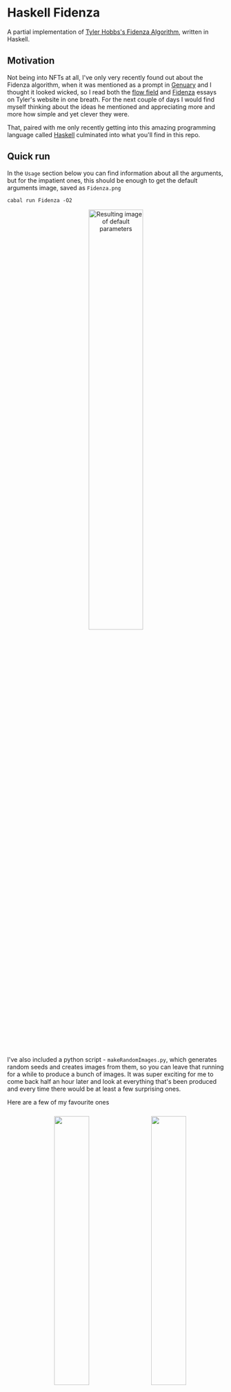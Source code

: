 # Haskell Fidenza
A partial implementation of [Tyler Hobbs's Fidenza Algorithm](https://tylerxhobbs.com/fidenza), written in Haskell.

## Motivation
Not being into NFTs at all, I've only very recently found out about the Fidenza algorithm, when it was mentioned as a prompt in [Genuary](https://genuary.art/) and I thought it looked wicked, so I read both the [flow field](https://tylerxhobbs.com/essays/2020/flow-fields) and [Fidenza](https://tylerxhobbs.com/fidenza) essays on Tyler's website in one breath. For the next couple of days I would find myself thinking about the ideas he mentioned and appreciating more and more how simple and yet clever they were.

That, paired with me only recently getting into this amazing programming language called [Haskell](https://www.haskell.org/) culminated into what you'll find in this repo.

## Quick run
In the `Usage` section below you can find information about all the arguments, but for the impatient ones, this should be enough to get the default arguments image, saved as `Fidenza.png`

`cabal run Fidenza -O2`

<p align="middle">
  <img alt="Resulting image of default parameters" src="github_imgs/default.png" width="50%"/>
</p>

I've also included a python script - `makeRandomImages.py`, which generates random seeds and creates images from them, so you can leave that running for a while to produce a bunch of images. It was super exciting for me to come back half an hour later and look at everything that's been produced and every time there would be at least a few surprising ones.

Here are a few of my favourite ones

<p float="left" align="middle">
  <img alt="" src="github_imgs/favourite_01.png" width="40%" vspace=10 hspace=20 />
  <img alt="" src="github_imgs/favourite_02.png" width="40%" vspace=10 /> 
  <img alt="" src="github_imgs/favourite_03.png" width="40%" vspace=10 hspace=20 />
  <img alt="" src="github_imgs/favourite_04.png" width="40%" vspace=10 />
</p>

## Disclaimer
There's a couple of things I would like to get out of the way as soon as possible.

### Haskell beginner
Not going into too much depth here, I've only very recently gotten into Haskell and the functional programming paradigm, so I still find it quite hard to move away from the imperative mindset, which leads to some quite sloppy code that you can find here.

### Partial implementation
I say **partial** implementation of the algorithm, as I am missing 2 of the parameters defined in the original Fidenza - spirals and density - and 4 of the colour schemes - dark lifestyle, rose, party time and white mono.

The **spirals** argument is missing, as I couldn't figure out the exact spiral equation. The closest I've gotten (which is not super close as the center still looks quite different) is  

```
a / (theta ^ 0.7), where a = 100
                         0 < theta <= 14 * Pi
```

which is then rotated a bunch of times to fill in the whole image.  
  
You'll find that I do have some images including spirals and those have been produced using the above method. What I did was, take those spirals and convert them to a vector field, which I then passed in to the algorithm using the `FromFile` constructor for the `vectorFieldGenerator` argument, which you can find below. I've stored those vectors in the `spiral.vectors` file if anyone would like to give them a go.

<p align="middle">
  <img alt="Example of a spiral image" src="github_imgs/spiral.png" width="50%"/>
</p>

The other one is **density**. Judging by the flow fields essay, I presume that circle packing is used when generating the Fidenza curves, but my approach is significantly different and way lazier. I literally try to generate a new completely random curve up to `numGenerationAttempts` times, until one manages to survive enough iterations to get longer than the `minLength` argument. If that sounds like throwing shit at the wall until something sticks, it's because that's the exact mathetmatical intuition behind it.

The result of that generation method is that the density of the ribbons is a bit of a magical combination between the `widths`,`fertilities`,`width`,`height`,`collisionMargin`,`maxCurves`,`minLength` and `numGenerationAttempts` arguments.

For the most part, I've been able to recreate the various scales present in the original Fidenzas without too much tweaking and those are stored as presets in the `scale` simple argument, which you can also read about below.

| microUniform | small
| --- | --- 
| <img alt="microUniform scale" src="github_imgs/microUniformScale.png" width=180px /> | <img alt="small scale" src="github_imgs/smallScale.png" width=180px /> 

| medium | uniform
| --- | ---
| <img alt="medium scale" src="github_imgs/mediumScale.png" width=180px /> | <img alt="uniform scale" src="github_imgs/uniformScale.png" width=180px />

| large | jumbo
| --- | ---
| <img alt="large scale" src="github_imgs/largeScale.png" width=180px /> | <img alt="jumbo scale" src="github_imgs/jumboScale.png" width=180px />

| jumboXL
| ---
| <img alt="jumboXL scale" src="github_imgs/jumboXLScale.png" width=180px />

## Usage
Below is the help string for the executable which contains all the info you need for controlling your Fidenzas.

The section about _Simple Args_ contains the parameters as defined in the original Fidenza and provide the easiest way of controlling the algorithm.

```
A partial implementation of Tyler Hobbs's Fidenza algorithm, written in Haskell.

Partial, as there currently is no support for creating spiral Fidenzas and for intuitive,
deterministic control over the density of Fidenzas.

The control over the density is achieved by tweaking the maximum number of curves and
the curve widths distribution, as if the image is already mostly filled up by shapes
and {numGenerationAttempts} attemps have failed to generate a new random ribbon, then
the algorithm ends.

A lot of arguments are of type distribution, which accepts 3 different kind of parameters:
   - a uniform distribution, specified by a list like so - [1,2,3,4,5,6], where
     each element has an equal probability of being chosen
   - a weighted distribution, specified by making each element a tuple like so:
     [(1,0.5),(2,0.1),(3,0.1),(4,0.1),(5,0.1),(6,0.1)], where the first member of
     each element is the value and the second is the probability of that value being chosen
   - a uniform distribution, specified by a range like so - (1,6,2), where
     the first number is the starting number, the second number is the end number and
     the third number is to step to keep taking from the starting number until you get to
     the end number. So (1,6,2) becomes [1,3,5].

Usage: (./Fidenza|cabal run Fidenza -- ) [ARGS] 

Ex:
  ./Fidenza --seed 1
  cabal run Fidenza -- --seed 1

Args:
   --avgBlockSize - whether to make all segments on a single curve the same.
      The range is (0,1). Default 0.0

   --chunkSizes - the distribution of chunk/segment sizes. Default (2,12,1)

   --chunksOverlap - when splitting into segments, we can choose to make them overlap a bit
     or choose to have a negative number which makes gaps between the segments. Default 1

   --collisionMargin - minimal distance between shapes. Default 2

   --colourScheme - the colour scheme as an id. See the list of colours at the
      Simple colour arg below. 9,10 and 11 are my own colour schemes. Default 0

   --customBgColour - the background colour in the format (r,g,b,a) with 0-255 values.
      Overrides the background of any defined colour schemes..

   --customColours - a custom colour palette in the format (r,g,b,a,probability)
      with 0-255 values for r,g,b and a and any type of relative probability.
      Overrides any colour scheme parameters. Default []

   --drawSoftly - whether to draw each shape by drawing many tiny strokes,
      rather than filling the whole shape, resulting in a soft,
      brush like looking shapes. Default 0

   --fertilities - the distribution of fertilities (how long a curve can get). Default (50,400,25)

   --height - image height. Default 1200

   --help - shows this help message.

   --maxCurves - a maximum number of curves before execution stops. Default 200

   --maxSteps - a way of limiting the execution, where one step is considered 
      the extension of any curve by one segment of length {stepLength}. Default 100000

   --minLength - the minimum number of {stepLength} long segments to accept 
      as a valid generated curve. Default 15

   --numGenerationAttempts - how many attempts to make when generating a new 
      curve before giving up. Default 1000

   --outlineColour - the colour of any outlines. Default (10,10,10,255)

   --outlineSize - the size of any outlines. Default 1

   --padding - minimal distance from a shape to the borders of the image. Default 20

   --randomBoil - randomly pushes shape points with this amount. Default 0

   --randomBoilSeed - the seed for the random boil. Uses a separate seed,
      so we can make small, silly boiling animations. Default 0

   --rotationOffset - rotates the whole vector field by this parameter. Default 0

   --seed - seed for the random generator. Default 0

   --skewAngles - the distribution of skewing angles applied to the segments
      when drawing. One angle per curve. Default (-0.1,0.1,0.01)

   --softMaxStrokes - maximum number of tiny strokes per curve. Default 220

   --softNumStrokesWidthRatio - multiplies the width of a curve by this to
      define the number of strokes per shape. Default 1.8

   --softPerlinFreq - the frequency/turbulence of the soft strokes. Default 0.016

   --softPerlinOfs - the offset of the soft strokes vector field,
      to allow (x,y) values outside of the img dimensions
      to have valid results. Default -300

   --softRandomOfsAlongPerp - how much to randomly push the tiny strokes
      along the perpendicular (normal) of the curve. Default 2

   --softRandomOfsAlongV - how much to randomly push the tiny strokes along
      along the direction of the curve. Default 6

   --softSeed - seed for the softness, so it can be animated. Default 0

   --softStepLength - how many stes of {stepLen} to group into one step
      for the tiny strokes. Default 11

   --squareBlocks - whether to make the segments along the ribbon square.
      The range is (0,1). Default 0.0

   --stepLength - how long of a step to make at every iteration.
      Inveresely proportional to resolution. Default 1

   --stopChunkingAt - controls the distance from start and end to stop 
      chunking the ribbon into segments at. The actual number is randomly 
      sampled between the left and right boundaries.
      Set this to something massive if you don't want segments. Default (5,15)

   --strokeOrFill - whether to outline each segment (0), fill the each segment (1),
      outline and fill each segment (2) or fill each segment and
      outline the whole ribbon. Default 1

   --vectorFieldGenerator - method for generating the underlying vector field
      Valid options are:
         - PerlinNoise {frequency} {offset}, where the offset
              is there to allow us to pass negative coordinates
              and still get a result
         - FromFile {filePath}, where the file has the follwoing forma:
              x11 y11 x12 y12 x13 y13 .. x1n y1n
              x21 y21 x22 y22 x23 y23 .. x2n y2n
              ..
              xm1 ym1 xm2 ym2 xm3 ym3 .. xmn ymn

              the m and n numbers are not necessary to be the same as the
              width and height of the image as they will be lerped
         - Horizontal - every point in the vector field returns (1,0)
         - Straight {angle} - every point in the vector field retuns (1,0)
              rotated by {angle}. Default PerlinNoise 0.001 -400

   --vectorFieldStepPiDivisor - if greater than 0, all angles will be rounded to 
      multiples of PI divided by this parameter. Default 0

   --width - image width. Default 1000

   --widths - the distribution of curve widths. Default (2,60,4)


Simple Args:
  If the simple flags are used, then the arguments accepted are significantly
  simplified and act as switches on defined presets of the arguments above.

  These presets are designed to resemble Tyler Hobbs's parameters as much as possible.

  It's important to note that the presets are evaluated first, and then any of the main
  arguments above, which means preset values can be overwritten by the main arguments.

  For example, the following command will NOT use the 'small' scale as specified by the
  preset, but instead use the widths provided afterwards.

  ./Fidenza --scale small --widths  [80,90]

   --collisionCheck - whether or not to allow collisions
      Valid options are noOverlap, relaxed and anythingGoes.

   --colours - colour scheme
      Valid options are luxe,rad,golfSocks,baked,politique,
      cool,am,whiteOnCream,blackAndWhite and derived+(any of the above).
        e.g. derivedAm or derivedBlackAndWhite.

   --haveMargin - whether we are constrained to the frame or allowed to go outside.

   --outlined - whether to add an outline to each segment.

   --scale - defines the size distribution of the ribbons
      Valid options are small,medium,large,jumbo,jumboXL,microUniform and uniform.

   --shapeAngles - whether the turns in the ribbons are smooth and sharp
      Valid options are curved and sharp..

   --softShapes - whether to draw the shapes with hundreds of small strokes, 
      resulting in a soft, brush like looking stroke. Valid options are yes and no.

   --superBlocks - whether to make the segments along the ribbon square
      Valid options are yes and no.

   --turbulence - how drastic the shape turns are. A more technical explanation 
      is that this parameter controls the frequency of the underlying 
      perlin noise vector field. Valid options are none,low,mid and high.
```

## License
Of course, full credit for the algorithm goes to [Tyler Hobbs](https://tylerxhobbs.com/).

This repo, though, is licensed under GPLv3.
